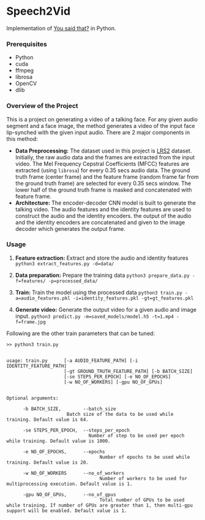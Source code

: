 # Speech2Vid

Implementation of [You said that?](https://www.robots.ox.ac.uk/~vgg/publications/2017/Chung17b/chung17b.pdf) in Python.

### Prerequisites
 - Python
 - cuda
 - ffmpeg
 - librosa
 - OpenCV
 - dlib
 
 ### Overview of the Project
 This is a project on generating a video of a talking face. For any given audio segment and a face image, the method generates a video of the input face lip-synched with the given input audio. There are 2 major components in this method:
 
 - **Data Preprocessing:** The dataset used in this project is [LRS2](http://www.robots.ox.ac.uk/~vgg/data/lip_reading/lrs2.html) dataset. Initially, the raw audio data and the frames are extracted from the input video. The Mel Frequency Cepstral Coefficients (MFCC) features are extracted (using ``librosa``) for every 0.35 secs audio data. The ground truth frame (center frame) and the feature frame (random frame far from the ground truth frame) are selected for every 0.35 secs window. The lower half of the ground truth frame is masked and concatenated with feature frame. 
 - **Architecture:** The encoder-decoder CNN model is built to generate the talking video. The audio features and the identity features are used to construct the audio and the identity encoders. the output of the audio and the identity encoders are concatenated and given to the image decoder which generates the output frame.

### Usage

 

 1. **Feature extraction:** Extract and store the audio and identity features 
`python3 extract_features.py -d=data/`
 2. **Data preparation:** Prepare the training data 
 `python3 prepare_data.py -f=features/ -p=processed_data/`
 
 3. **Train:** Train the model using the processed data
  `python3 train.py -a=audio_features.pkl -i=identity_features.pkl -gt=gt_features.pkl`
  
 4. **Generate video:** Generate the output video for a given audio and image input. 
 `python3 predict.py -m=saved_models/model.h5 -t=1.mp4 -f=frame.jpg`

	
Following are the other train parameters that can be tuned: 

    >> python3 train.py
	

    usage: train.py      [-a AUDIO_FEATURE_PATH] [-i IDENTITY_FEATURE_PATH]
                         [-gt GROUND_TRUTH_FEATURE_PATH] [-b BATCH_SIZE]
                         [-se STEPS_PER_EPOCH] [-e NO_OF_EPOCHS] 
                         [-w NO_OF_WORKERS] [-gpu NO_OF_GPUs]
                         
        
    Optional arguments:
        
          -b BATCH_SIZE,		--batch_size                          
				          Batch size of the data to be used while training. Default value is 64.
                                
          -se STEPS_PER_EPOCH,	--steps_per_epoch 
		                          Number of step to be used per epoch while training. Default value is 1000.
		                          
          -e NO_OF_EPOCHS, 		--epochs 
	                                  Number of epochs to be used while training. Default value is 20.
	                                  
          -w NO_OF_WORKERS		--no_of_workers
	                                  Number of workers to be used for multiprocessing execution. Default value is 1.
	                                   
          -gpu NO_OF_GPUs, 		--no_of_gpus
	                                  Total number of GPUs to be used while training. If number of GPUs are greater than 1, then multi-gpu support will be enabled. Default value is 1.
	                                  
